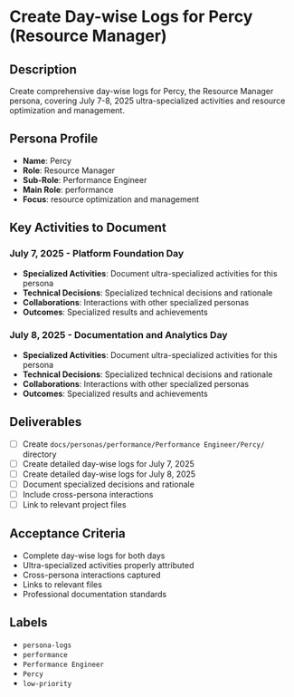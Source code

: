 # Create Day-wise Logs for Percy (Resource Manager)

## Description
Create comprehensive day-wise logs for Percy, the Resource Manager persona, covering July 7-8, 2025 ultra-specialized activities and resource optimization and management.

## Persona Profile
- **Name**: Percy
- **Role**: Resource Manager
- **Sub-Role**: Performance Engineer
- **Main Role**: performance
- **Focus**: resource optimization and management

## Key Activities to Document

### July 7, 2025 - Platform Foundation Day
- **Specialized Activities**: Document ultra-specialized activities for this persona
- **Technical Decisions**: Specialized technical decisions and rationale
- **Collaborations**: Interactions with other specialized personas
- **Outcomes**: Specialized results and achievements

### July 8, 2025 - Documentation and Analytics Day
- **Specialized Activities**: Document ultra-specialized activities for this persona
- **Technical Decisions**: Specialized technical decisions and rationale
- **Collaborations**: Interactions with other specialized personas
- **Outcomes**: Specialized results and achievements

## Deliverables
- [ ] Create `docs/personas/performance/Performance Engineer/Percy/` directory
- [ ] Create detailed day-wise logs for July 7, 2025
- [ ] Create detailed day-wise logs for July 8, 2025
- [ ] Document specialized decisions and rationale
- [ ] Include cross-persona interactions
- [ ] Link to relevant project files

## Acceptance Criteria
- Complete day-wise logs for both days
- Ultra-specialized activities properly attributed
- Cross-persona interactions captured
- Links to relevant files
- Professional documentation standards

## Labels
- `persona-logs`
- `performance`
- `Performance Engineer`
- `Percy`
- `low-priority`
